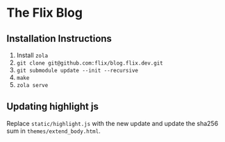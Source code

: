 # The Flix Blog

## Installation Instructions

1. Install `zola`
2. `git clone git@github.com:flix/blog.flix.dev.git`
3. `git submodule update --init --recursive`
4. `make`
5. `zola serve`

## Updating highlight js
Replace `static/highlight.js` with the new update and update the sha256 sum in `themes/extend_body.html`.

